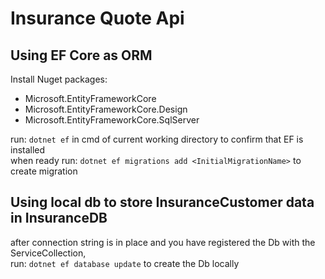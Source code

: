 # Insurance Quote Api

## Using EF Core as ORM

Install Nuget packages:
- Microsoft.EntityFrameworkCore
- Microsoft.EntityFrameworkCore.Design
- Microsoft.EntityFrameworkCore.SqlServer

run: `dotnet ef` in cmd of current working directory to confirm that EF is installed\
when ready run: `dotnet ef migrations add <InitialMigrationName>` to create migration

## Using local db to store InsuranceCustomer data in InsuranceDB

after connection string is in place and you have registered the Db with the ServiceCollection,\
run: `dotnet ef database update` to create the Db locally
